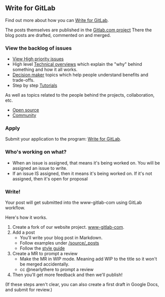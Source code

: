 ## Write for GitLab


Find out more about how you can [Write for GitLab](https://about.gitlab.com/community/writers/).

The posts themselves are published in the [Gitlab.com project](https://gitlab.com/gitlab-com/www-gitlab-com)
There the blog posts are drafted, commented on and merged. 

### View the backlog of issues

* [View High priority issues](https://gitlab.com/gitlab-com/blog-posts/issues?label_name=High+priority)
* High level [Technical overviews](https://gitlab.com/gitlab-com/blog-posts/issues?label_name=Technical+overview) which explain the "why" behind something and how it all works.
* [Decision maker](https://gitlab.com/gitlab-com/blog-posts/issues?label_name=Decision+maker) topics which help people understand benefits and trade-offs.
* Step by step [Tutorials](https://gitlab.com/gitlab-com/blog-posts/issues?label_name=Tutorial)

As well as topics related to the people behind the projects, collaboration, etc. 

* [Open source](https://gitlab.com/gitlab-com/blog-posts/issues?label_name=Open+source)
* [Community](https://gitlab.com/gitlab-com/blog-posts/issues?label_name=Community)

### Apply

Submit your application to the program: [Write for GitLab](https://about.gitlab.com/community/writers/).

### Who's working on what?

- When an issue is assigned, that means it's being worked on. You will be assigned an issue to write. 
- If an issue IS assigned, then it means it's being worked on. If it's not assigned, then it's open for proposal

### Write!

Your post will get submitted into the www-gitlab-com using GitLab workflow. 

Here's how it works. 

1. Create a fork of our website project. [www-gitlab-com](https://gitlab.com/gitlab-com/www-gitlab-com).
2. Add a post
    - You'll write your blog post in Markdown. 
    - Follow examples under [/source/_posts](https://gitlab.com/gitlab-com/www-gitlab-com/tree/master/source/_posts)
    - Follow the [style guide](https://gitlab.com/gitlab-com/blog-posts/blob/master/STYLEGUIDE.md)
3. Create a MR to prompt a review
    - Make the MR in WIP mode. Meaning add WIP to the title so it won't be merged accidentally. 
    - cc @nearlythere to prompt a review
4. Then you'll get more feedback and then we'll publish!

(If these steps aren't clear, you can also create a 
first draft in Google Docs, and submit for review.)

